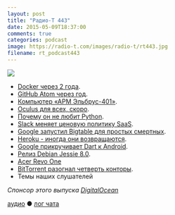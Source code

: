 ```yaml
---
layout: post
title: "Радио-Т 443"
date: 2015-05-09T18:37:00
comments: true
categories: podcast
image: https://radio-t.com/images/radio-t/rt443.jpg
filename: rt_podcast443
---
```

![](https://radio-t.com/images/radio-t/rt443.jpg)

* [Docker через 2 года](https://blog.docker.com/2015/05/dockers-2nd-birthday-by-the-numbers/).
* [GitHub Atom через год](http://venturebeat.com/2015/05/06/githubs-atom-text-editor-picks-up-750k-downloads-in-its-first-year-with-300k-monthly-users/).
* [Компьютер «АРМ Эльбрус-401»](http://www.3dnews.ru/913874).
* [Oculus для всех, скоро](http://social.techcrunch.com/2015/05/06/oculus-confirms-gear-vr-consumer-launch-on-track-for-later-this-year/).
* [Почему он не любит Python](http://prsm.tc/S1xjou).
* [Slack меняет ценовую политику SaaS](http://prsm.tc/yM92gL).
* [Google запустил Bigtable для простых смертных](http://www.forbes.com/sites/paulmiller/2015/05/06/google-launches-bigtable-a-big-managed-database-in-the-cloud/).
* [Heroku - иногда они возвращаются](https://blog.heroku.com/archives/2015/5/7/new-dyno-types-public-beta).
* [Google прикручивает Dart к Android](http://www.opennet.ru/opennews/art.shtml?num=42153).
* [Релиз Debian Jessie 8.0](http://habrahabr.ru/post/256617/).
* [Acer Revo One](http://mashable.com/2015/04/23/acer-revo-one-mini-pc-hands-on/)
* [BitTorrent разогнал четверть конторы](http://www.engadget.com/2015/04/24/bittorrent-reportedly-laid-off-dozens-of-employees/).
* Темы наших слушателей

_Спонсор этого выпуска [DigitalOcean](https://www.digitalocean.com)_

[аудио](http://cdn.radio-t.com/rt_podcast443.mp3) ● [лог чата](http://chat.radio-t.com/logs/radio-t-443.html)
<audio src="http://cdn.radio-t.com/rt_podcast443.mp3" preload="none"></audio>
